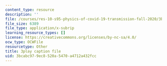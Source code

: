 ```yaml
---
content_type: resource
description: ''
file: /courses/res-10-s95-physics-of-covid-19-transmission-fall-2020/3bcabc979ec8520a5470a4712a432fcc_P9hTSTZAxqs.srt
file_size: 6389
file_type: application/x-subrip
learning_resource_types: []
license: https://creativecommons.org/licenses/by-nc-sa/4.0/
ocw_type: OCWFile
resourcetype: Other
title: 3play caption file
uid: 3bcabc97-9ec8-520a-5470-a4712a432fcc
---
```

